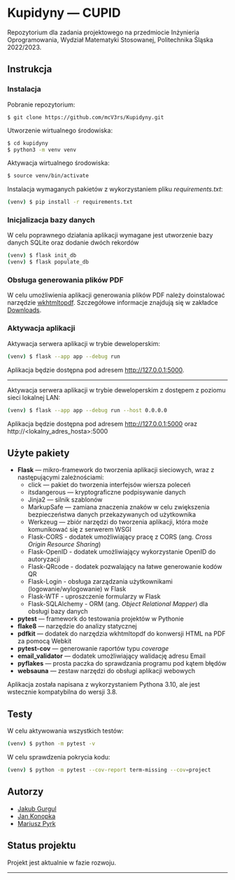 # Kupidyny — CUPID

Repozytorium dla zadania projektowego na przedmiocie Inżynieria Oprogramowania, Wydział Matematyki Stosowanej,
Politechnika Śląska 2022/2023.

## Instrukcja

### Instalacja

Pobranie repozytorium:

```shell
$ git clone https://github.com/mcV3rs/Kupidyny.git
```

Utworzenie wirtualnego środowiska:

```sh
$ cd kupidyny
$ python3 -m venv venv
```

Aktywacja wirtualnego środowiska:

```sh
$ source venv/bin/activate
```

Instalacja wymaganych pakietów z wykorzystaniem pliku _requirements.txt_:

```sh
(venv) $ pip install -r requirements.txt
```

### Inicjalizacja bazy danych

W celu poprawnego działania aplikacji wymagane jest utworzenie bazy danych SQLite oraz dodanie dwóch rekordów

```sh
(venv) $ flask init_db
(venv) $ flask populate_db
```

### Obsługa generowania plików PDF

W celu umożliwienia aplikacji generowania plików PDF należy doinstalować
narzędzie [wkhtmltopdf](https://wkhtmltopdf.org/). Szczegółowe informacje znajdują się w
zakładce [Downloads](https://wkhtmltopdf.org/downloads.html).

### Aktywacja aplikacji

Aktywacja serwera aplikacji w trybie deweloperskim:

```sh
(venv) $ flask --app app --debug run
```

Aplikacja będzie dostępna pod adresem http://127.0.0.1:5000.

---

Aktywacja serwera aplikacji w trybie deweloperskim z dostępem z poziomu sieci lokalnej LAN:

```sh
(venv) $ flask --app app --debug run --host 0.0.0.0
```

Aplikacja będzie dostępna pod adresem http://127.0.0.1:5000 oraz http://<lokalny_adres_hosta>:5000

## Użyte pakiety

* **Flask** — mikro-framework do tworzenia aplikacji sieciowych, wraz z następującymi zależnościami:
  * click — pakiet do tworzenia interfejsów wiersza poleceń
  * itsdangerous — kryptograficzne podpisywanie danych
  * Jinja2 — silnik szablonów
  * MarkupSafe — zamiana znaczenia znaków w celu zwiększenia bezpieczeństwa danych przekazywanych od użytkownika
  * Werkzeug — zbiór narzędzi do tworzenia aplikacji, która może komunikować się z serwerem WSGI
  * Flask-CORS - dodatek umożliwiający pracę z CORS (ang. _Cross Origin Resource Sharing_)
  * Flask-OpenID - dodatek umożliwiający wykorzystanie OpenID do autoryzacji
  * Flask-QRcode - dodatek pozwalający na łatwe generowanie kodów QR
  * Flask-Login - obsługa zarządzania użytkownikami (logowanie/wylogowanie) w Flask
  * Flask-WTF - uproszczenie formularzy w Flask
  * Flask-SQLAlchemy - ORM (ang. _Object Relational Mapper_) dla obsługi bazy danych
* **pytest** — framework do testowania projektów w Pythonie
* **flake8** — narzędzie do analizy statycznej
* **pdfkit** — dodatek do narzędzia wkhtmltopdf do konwersji HTML na PDF za pomocą Webkit
* **pytest-cov** — generowanie raportów typu _coverage_
* **email_validator** — dodatek umożliwiający walidację adresu Email
* **pyflakes** — prosta paczka do sprawdzania programu pod kątem błędów
* **websauna** — zestaw narzędzi do obsługi aplikacji webowych

Aplikacja została napisana z wykorzystaniem Pythona 3.10, ale jest wstecznie kompatybilna do wersji 3.8.

## Testy

W celu aktywowania wszystkich testów:

```sh
(venv) $ python -m pytest -v
```

W celu sprawdzenia pokrycia kodu:

```sh
(venv) $ python -m pytest --cov-report term-missing --cov=project
```

## Autorzy

- [Jakub Gurgul](https://gitlab.com/v3rs)
- [Jan Konopka](https://github.com/Jkfre247)
- [Mariusz Pyrk](https://github.com/MariuszPyrk)

## Status projektu

Projekt jest aktualnie w fazie rozwoju.

---
